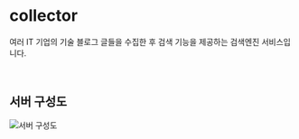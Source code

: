 # collector
여러 IT 기업의 기술 블로그 글들을 수집한 후 검색 기능을 제공하는 검색엔진 서비스입니다.

<br>

## 서버 구성도
![서버 구성도](https://user-images.githubusercontent.com/79737870/236500186-da35955b-627d-4f89-9cf1-f1985f74cbbf.png)
